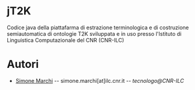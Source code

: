 # jT2K
Codice java della piattafarma di estrazione terminologica e di costruzione semiautomatica di ontologie T2K sviluppata e in uso presso l'Istituto di Linguistica Computazionale del CNR (CNR-ILC)
# Autori
* [Simone Marchi](https://www.ilc.cnr.it/en/people/simone-marchi/) -- simone.marchi[at]ilc.cnr.it -- *tecnologo@CNR-ILC* 

